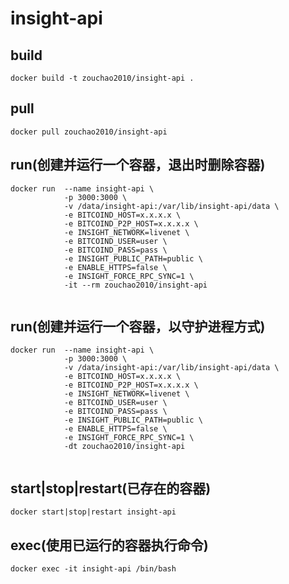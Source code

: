 # insight-api

## build
```shell
docker build -t zouchao2010/insight-api .

```

## pull
```shell
docker pull zouchao2010/insight-api

```

## run(创建并运行一个容器，退出时删除容器)
```shell
docker run  --name insight-api \
            -p 3000:3000 \
            -v /data/insight-api:/var/lib/insight-api/data \
            -e BITCOIND_HOST=x.x.x.x \
            -e BITCOIND_P2P_HOST=x.x.x.x \
            -e INSIGHT_NETWORK=livenet \
            -e BITCOIND_USER=user \
            -e BITCOIND_PASS=pass \
            -e INSIGHT_PUBLIC_PATH=public \
            -e ENABLE_HTTPS=false \
            -e INSIGHT_FORCE_RPC_SYNC=1 \
            -it --rm zouchao2010/insight-api
            
```

## run(创建并运行一个容器，以守护进程方式)
```shell
docker run  --name insight-api \
            -p 3000:3000 \
            -v /data/insight-api:/var/lib/insight-api/data \
            -e BITCOIND_HOST=x.x.x.x \
            -e BITCOIND_P2P_HOST=x.x.x.x \
            -e INSIGHT_NETWORK=livenet \
            -e BITCOIND_USER=user \
            -e BITCOIND_PASS=pass \
            -e INSIGHT_PUBLIC_PATH=public \
            -e ENABLE_HTTPS=false \
            -e INSIGHT_FORCE_RPC_SYNC=1 \
            -dt zouchao2010/insight-api
            
```

## start|stop|restart(已存在的容器)
```shell
docker start|stop|restart insight-api

```

## exec(使用已运行的容器执行命令)
```shell
docker exec -it insight-api /bin/bash

```
